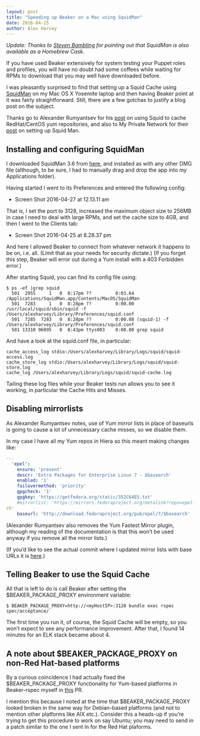 ```yaml
---
layout: post
title: "Speeding up Beaker on a Mac using SquidMan"
date: 2016-04-25
author: Alex Harvey
---
```


_Update: Thanks to [Steven Bambling](https://github.com/smbambling) for pointing out that SquidMan is also available as a Homebrew Cask._

If you have used Beaker extensively for system testing your Puppet roles and profiles, you will have no doubt had some coffees while waiting for RPMs to download that you may well have downloaded before.

I was pleasantly surprised to find that setting up a Squid Cache using [SquidMan](http://squidman.net/) on my Mac OS X Yosemite laptop and then having Beaker point at it was fairly straightforward. Still, there are a few gotchas to justify a blog post on the subject.

Thanks go to Alexander Rumyantsev for his [post](http://serverascode.com/2014/03/29/squid-cache-yum.html) on using Squid to cache RedHat/CentOS yum repositories, and also to My Private Network for their [post](https://help.my-private-network.co.uk/support/solutions/articles/9418-setting-up-a-proxy-server-on-your-mac-os-x-system) on setting up Squid Man.

## Installing and configuring SquidMan
I downloaded SquidMan 3.6 from [here](http://squidman.net/resources/downloads/SquidMan3.6.dmg), and installed as with any other DMG file (although, to be sure, I had to manually drag and drop the app into my Applications folder).

Having started I went to its Preferences and entered the following config:

- Screen Shot 2016-04-27 at 12.13.11 am

That is, I set the port to 3128, increased the maximum object size to 256MB in case I need to deal with large RPMs, and set the cache size to 4GB, and then I went to the Clients tab:

- Screen Shot 2016-04-25 at 8.28.37 pm

And here I allowed Beaker to connect from whatever network it happens to be on, i.e. all. (Limit that as your needs for security dictate.)  (If you forget this step, Beaker will error out during a Yum install with a 403 Forbidden error.)

After starting Squid, you can find its config file using:

~~~
$ ps -ef |grep squid
  501  2955     1   0  8:17pm ??         0:03.64 /Applications/SquidMan.app/Contents/MacOS/SquidMan
  501  7283     1   0  8:28pm ??         0:00.00 /usr/local/squid/sbin/squid -f /Users/alexharvey/Library/Preferences/squid.conf
  501  7285  7283   0  8:28pm ??         0:00.08 (squid-1) -f /Users/alexharvey/Library/Preferences/squid.conf
  501 13310 96095   0  8:43pm ttys003    0:00.00 grep squid
~~~

And have a look at the squid.conf file, in particular:

~~~ text
cache_access_log stdio:/Users/alexharvey/Library/Logs/squid/squid-access.log
cache_store_log stdio:/Users/alexharvey/Library/Logs/squid/squid-store.log
cache_log /Users/alexharvey/Library/Logs/squid/squid-cache.log
~~~

Tailing these log files while your Beaker tests run allows you to see it working, in particular the Cache Hits and Misses.

## Disabling mirrorlists
As Alexander Rumyantsev notes, use of Yum mirror lists in place of baseurls is going to cause a lot of unnecessary cache misses, so we disable them.

In my case I have all my Yum repos in Hiera so this meant making changes like:

~~~ yaml
---
  'epel':
    ensure: 'present'
    descr: 'Extra Packages for Enterprise Linux 7 - $basearch'
    enabled: '1'
    failovermethod: 'priority'
    gpgcheck: '1'
    gpgkey: 'https://getfedora.org/static/352C64E5.txt'
    #mirrorlist: 'https://mirrors.fedoraproject.org/metalink?repo=epel-7&arch=$basear
ch'
    baseurl: 'http://download.fedoraproject.org/pub/epel/7/$basearch'
~~~

(Alexander Rumyantsev also removes the Yum Fastest Mirror plugin, although my reading of the documentation is that this won’t be used anyway if you remove all the mirror lists.)

(If you’d like to see the actual commit where I updated mirror lists with base URLs it is [here](https://github.com/alexharv074/elk/commit/86a740caa37afc9254e2abfb9397bcb38e6f3d3a).)

## Telling Beaker to use the Squid Cache
All that is left to do is call Beaker after setting the $BEAKER_PACKAGE_PROXY environment variable:

~~~ text
$ BEAKER_PACKAGE_PROXY=http://<myHostIP>:3128 bundle exec rspec spec/acceptance/
~~~

The first time you run it, of course, the Squid Cache will be empty, so you won’t expect to see any performance improvement. After that, I found 14 minutes for an ELK stack became about 4.

## A note about $BEAKER_PACKAGE_PROXY on non-Red Hat-based platforms
By a curious coincidence I had actually fixed the $BEAKER_PACKAGE_PROXY functionality for Yum-based platforms in Beaker-rspec myself in [this](https://github.com/puppetlabs/beaker/pull/983/files) PR.

I mention this because I noted at the time that $BEAKER_PACKAGE_PROXY looked broken in the same way for Debian-based platforms (and not to mention other platforms like AIX etc.). Consider this a heads-up if you’re trying to get this procedure to work on say Ubuntu; you may need to send in a patch similar to the one I sent in for the Red Hat plaforms.
